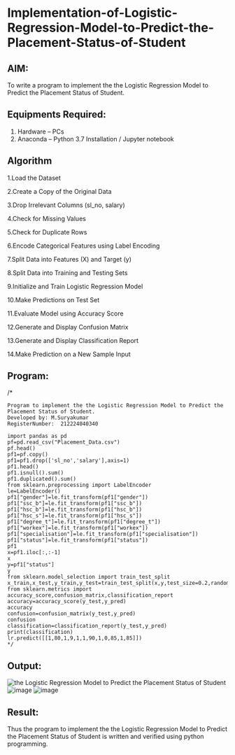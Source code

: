# Implementation-of-Logistic-Regression-Model-to-Predict-the-Placement-Status-of-Student

## AIM:
To write a program to implement the the Logistic Regression Model to Predict the Placement Status of Student.

## Equipments Required:
1. Hardware – PCs
2. Anaconda – Python 3.7 Installation / Jupyter notebook

## Algorithm
1.Load the Dataset

2.Create a Copy of the Original Data

3.Drop Irrelevant Columns (sl_no, salary)

4.Check for Missing Values

5.Check for Duplicate Rows

6.Encode Categorical Features using Label Encoding

7.Split Data into Features (X) and Target (y)

8.Split Data into Training and Testing Sets

9.Initialize and Train Logistic Regression Model

10.Make Predictions on Test Set

11.Evaluate Model using Accuracy Score

12.Generate and Display Confusion Matrix

13.Generate and Display Classification Report

14.Make Prediction on a New Sample Input

## Program:
/*
```
Program to implement the the Logistic Regression Model to Predict the Placement Status of Student.
Developed by: M.Suryakumar
RegisterNumber:  212224040340

import pandas as pd
pf=pd.read_csv("Placement_Data.csv")
pf.head()
pf1=pf.copy()
pf1=pf1.drop(['sl_no','salary'],axis=1)
pf1.head()
pf1.isnull().sum()
pf1.duplicated().sum()
from sklearn.preprocessing import LabelEncoder
le=LabelEncoder()
pf1["gender"]=le.fit_transform(pf1["gender"])
pf1["ssc_b"]=le.fit_transform(pf1["ssc_b"])
pf1["hsc_b"]=le.fit_transform(pf1["hsc_b"])
pf1["hsc_s"]=le.fit_transform(pf1["hsc_s"])
pf1["degree_t"]=le.fit_transform(pf1["degree_t"])
pf1["workex"]=le.fit_transform(pf1["workex"])
pf1["specialisation"]=le.fit_transform(pf1["specialisation"])
pf1["status"]=le.fit_transform(pf1["status"])
pf1
x=pf1.iloc[:,:-1]
x
y=pf1["status"]
y
from sklearn.model_selection import train_test_split
x_train,x_test,y_train,y_test=train_test_split(x,y,test_size=0.2,random_state=0)
from sklearn.metrics import accuracy_score,confusion_matrix,classification_report
accuracy=accuracy_score(y_test,y_pred)
accuracy
confusion=confusion_matrix(y_test,y_pred)
confusion
classification=classification_report(y_test,y_pred)
print(classification)
lr.predict([[1,80,1,9,1,1,90,1,0,85,1,85]])
*/
```
## Output:
![the Logistic Regression Model to Predict the Placement Status of Student](sam.png)
![image](https://github.com/user-attachments/assets/c061fc2c-651d-4c23-944f-454fe3a6157b)
![image](https://github.com/user-attachments/assets/cc3f7687-e046-4556-a75d-9b9c9d7cb0db)


## Result:
Thus the program to implement the the Logistic Regression Model to Predict the Placement Status of Student is written and verified using python programming.
